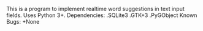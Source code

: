 This is a program to implement realtime word suggestions in text input fields.
Uses Python 3+.
Dependencies:
.SQLite3
.GTK+3
.PyGObject
Known Bugs:
+None
